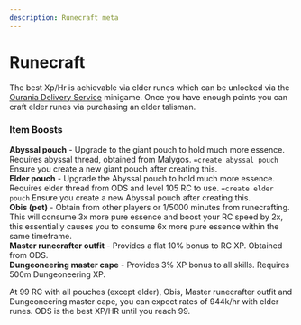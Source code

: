 ```yaml
---
description: Runecraft meta
---
```


# Runecraft

The best Xp/Hr is achievable via elder runes which can be unlocked via the [Ourania Delivery Service](https://bso-wiki.oldschool.gg/minigames/ourania-delivery-service-ods) minigame. Once you have enough points you can craft elder runes via purchasing an elder talisman.

### Item Boosts

**Abyssal pouch** - Upgrade to the giant pouch to hold much more essence. Requires abyssal thread, obtained from Malygos. `=create abyssal pouch` Ensure you create a new giant pouch after creating this.  
**Elder pouch** - Upgrade the Abyssal pouch to hold much more essence. Requires elder thread from ODS and level 105 RC to use. `=create elder pouch` Ensure you create a new Abyssal pouch after creating this.  
**Obis \(pet\)** - Obtain from other players or 1/5000 minutes from runecrafting. This will consume 3x more pure essence and boost your RC speed by 2x, this essentially causes you to consume 6x more pure essence within the same timeframe.  
**Master runecrafter outfit** - Provides a flat 10% bonus to RC XP. Obtained from ODS.  
**Dungeoneering master cape** - Provides 3% XP bonus to all skills. Requires 500m Dungeoneering XP.

At 99 RC with all pouches \(except elder\), Obis, Master runecrafter outfit and Dungeoneering master cape, you can expect rates of 944k/hr with elder runes. ODS is the best XP/HR until you reach 99.

